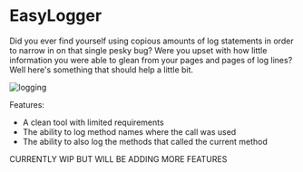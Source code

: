# EasyLogger
Did you ever find yourself using copious amounts of log statements in order to narrow in on that single pesky bug? Were you upset with how little information you were able to glean from your pages and pages of log lines? Well here's something that should help a little bit.

![logging](https://github.com/eric-dybsetter/EasyLogger/assets/152906974/08c8d6ec-2410-41b2-ab7c-7e979e71e973)

Features:
* A clean tool with limited requirements
* The ability to log method names where the call was used
* The ability to also log the methods that called the current method

CURRENTLY WIP BUT WILL BE ADDING MORE FEATURES
